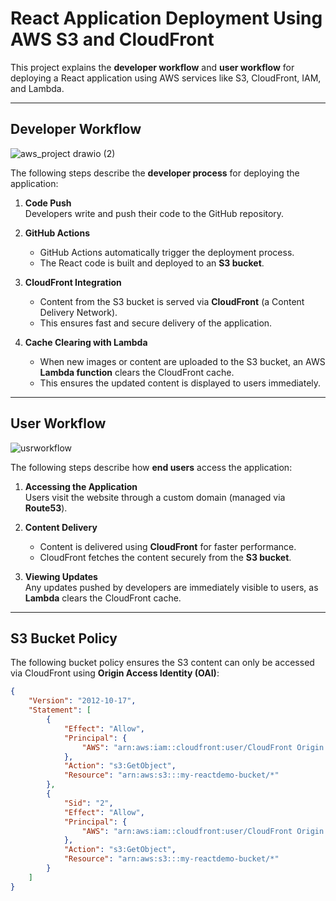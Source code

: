 # React Application Deployment Using AWS S3 and CloudFront

This project explains the **developer workflow** and **user workflow** for deploying a React application using AWS services like S3, CloudFront, IAM, and Lambda.

---

## Developer Workflow

![aws_project drawio (2)](https://github.com/user-attachments/assets/6807b191-b328-48cb-b58f-b751bca94894)

The following steps describe the **developer process** for deploying the application:

1. **Code Push**  
   Developers write and push their code to the GitHub repository.

2. **GitHub Actions**  
   - GitHub Actions automatically trigger the deployment process.  
   - The React code is built and deployed to an **S3 bucket**.

3. **CloudFront Integration**  
   - Content from the S3 bucket is served via **CloudFront** (a Content Delivery Network).  
   - This ensures fast and secure delivery of the application.

4. **Cache Clearing with Lambda**  
   - When new images or content are uploaded to the S3 bucket, an AWS **Lambda function** clears the CloudFront cache.  
   - This ensures the updated content is displayed to users immediately.

---

## User Workflow

![usrworkflow](https://github.com/user-attachments/assets/48c98bd2-cf4f-4f4b-972a-2a01db43ea16)

The following steps describe how **end users** access the application:

1. **Accessing the Application**  
   Users visit the website through a custom domain (managed via **Route53**).

2. **Content Delivery**  
   - Content is delivered using **CloudFront** for faster performance.  
   - CloudFront fetches the content securely from the **S3 bucket**.

3. **Viewing Updates**  
   Any updates pushed by developers are immediately visible to users, as **Lambda** clears the CloudFront cache.

---

## S3 Bucket Policy

The following bucket policy ensures the S3 content can only be accessed via CloudFront using **Origin Access Identity (OAI)**:

```json
{
    "Version": "2012-10-17",
    "Statement": [
        {
            "Effect": "Allow",
            "Principal": {
                "AWS": "arn:aws:iam::cloudfront:user/CloudFront Origin Access Identity E3N8IEGFMS3GGU"
            },
            "Action": "s3:GetObject",
            "Resource": "arn:aws:s3:::my-reactdemo-bucket/*"
        },
        {
            "Sid": "2",
            "Effect": "Allow",
            "Principal": {
                "AWS": "arn:aws:iam::cloudfront:user/CloudFront Origin Access Identity E18DLEI46EW336"
            },
            "Action": "s3:GetObject",
            "Resource": "arn:aws:s3:::my-reactdemo-bucket/*"
        }
    ]
}
